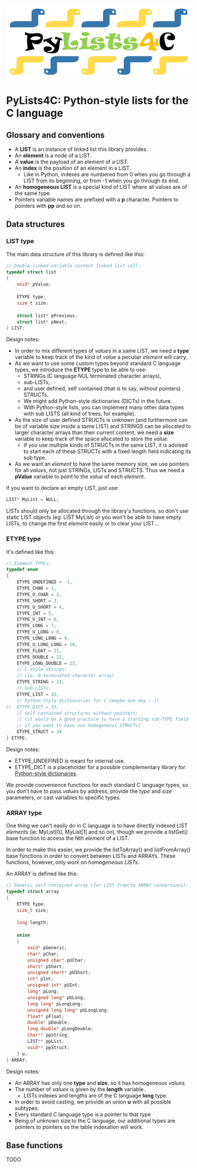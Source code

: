 ![alt text](https://github.com/HubTou/PyLists4C/blob/main/logo/pylists4c-logo.png "PyLists4C: Python-style lists for the C language")
# PyLists4C: Python-style lists for the C language
## Glossary and conventions
* A **LIST** is an instance of linked list this library provides.
* An **element** is a node of a LIST.
* A **value** is the payload of an element of a LIST.
* An **index** is the position of an element in a LIST.
  * Like in Python, indexes are numbered from 0 when you go through a LIST from its beginning, or from -1 when you go through its end.
* An **homogeneous LIST** is a special kind of LIST where all values are of the same type.
* Pointers variable names are prefixed with a **p** character. Pointers to pointers with **pp** and so on.

## Data structures
### LIST type
The main data structure of this library is defined like this:
```C
// Double-linked variable content linked list cell:
typedef struct list
{
    void* pValue;

    ETYPE type;
    size_t size;

    struct list* pPrevious;
    struct list* pNext;
} LIST;
```
Design notes:
* In order to mix different types of *values* in a same LIST, we need a **type** variable to keep track of the kind of *value* a peculiar *element* will carry.
* As we want to use some custom types beyond standard C language types, we introduce the **ETYPE** type to be able to use:
  * STRINGs (C language NUL terminated character arrays),
  * sub-LISTs,
  * and user defined, self contained (that is to say, without pointers) STRUCTs.
  * We might add Python-style dictionaries (DICTs) in the future.
  * With Python-style lists, you can implement many other data types with sub LISTS (all kind of trees, for example).
* As the size of user defined STRUCTs is unknown (and furthermore can be of variable size inside a same LIST) and STRINGS can be allocated to larger character arrays than their current content, we need a **size** variable to keep track of the space allocated to store the *value*.
  * If you use multiple kinds of STRUCTs in the same LIST, it is advised to start each of these STRUCTs with a fixed length field indicating its sub type.
* As we want an *element* to have the same memory size, we use pointers for all *values*, not just STRINGs, LISTs and STRUCTS. Thus we need a **pValue** variable to point to the *value* of each *element*.

If you want to declare an empty LIST, just use:
```C
LIST* MyList = NULL;
```

LISTs should only be allocated through the library's functions, so don't use static LIST objects (eg: LIST MyList) or you won't be able to have empty LISTs, to change the first *element* easily or to clear your LIST... 

### ETYPE type
It's defined like this:
```C
// Element TYPEs:
typedef enum
{
    ETYPE_UNDEFINED = -1,
    ETYPE_CHAR = 1,
    ETYPE_U_CHAR = 2,
    ETYPE_SHORT = 3,
    ETYPE_U_SHORT = 4,
    ETYPE_INT = 5,
    ETYPE_U_INT = 6,
    ETYPE_LONG = 7,
    ETYPE_U_LONG = 8,
    ETYPE_LONG_LONG = 9,
    ETYPE_U_LONG_LONG = 10,
    ETYPE_FLOAT = 21,
    ETYPE_DOUBLE = 22,
    ETYPE_LONG_DOUBLE = 23,
    // C-style strings:
    // (ie. 0 terminated character array)
    ETYPE_STRING = 31,
    // Sub-LISTs:
    ETYPE_LIST = 32,
    // Python-style dictionaries for C (maybe one day :-))
//  ETYPE_DICT = 33,
    // Self-contained structures without pointers:
    // (it would be a good practice to have a starting sub-TYPE field
    // if you want to have non homogeneous STRUCTs)
    ETYPE_STRUCT = 34
} ETYPE;
```
Design notes:
* ETYPE_UNDEFINED is meant for internal use.
* ETYPE_DICT is a placeholder for a possible complementary library for [Python-style dictionaries](https://www.w3schools.com/python/python_dictionaries.asp).

We provide convenience functions for each standard C language types, so you don't have to pass *values* by address, provide the *type* and *size* parameters, or cast variables to specific types.

### ARRAY type
One thing we can't easily do in C language is to have directly indexed LIST *elements* (ie: MyList\[0], MyList\[1] and so on), though we provide a listGet() base function to access the Nth *element* of a LIST.

In order to make this easier, we provide the listToArray() and listFromArray() base functions in order to convert between LISTs and ARRAYs.
These functions, however, only work on *homogeneous LISTs*.

An ARRAY is defined like this:
```C
// Generic self-contained array (for LIST from/to ARRAY conversions):
typedef struct array
{
    ETYPE type;
    size_t size;

    long length;

    union
    {
        void* pGeneric;
        char* pChar;
        unsigned char* pUChar;
        short* pShort;
        unsigned short* pUShort;
        int* pInt;
        unsigned int* pUInt;
        long* pLong;
        unsigned long* pULong;
        long long* pLongLong;
        unsigned long long* pULongLong;
        float* pFloat;
        double* pDouble;
        long double* pLongDouble;
        char** ppString;
        LIST** ppList;
        void** ppStruct;
    } u;
} ARRAY;
```
Design notes:
* An ARRAY has only one **type** and **size**, so it has homogeneous *values*.
* The number of *values* is given by the **length** variable.
  * LISTs indexes and lengths are of the C language **long** type. 
* In order to avoid casting, we provide an union **u** with all possible subtypes.
* Every standard C language type is a pointer to that type
* Being of unknown size to the C language, our additional types are pointers to pointers so the table indexation will work.

## Base functions
TODO
